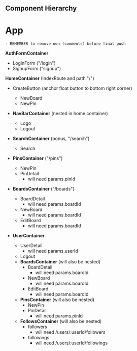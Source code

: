 ## Component Hierarchy

# App
    - REMEMBER to remove own (comments) before final push

**AuthFormContainer**
  - LoginForm ("/login")
  - SignupForm ("signup")

**HomeContainer** (IndexRoute and path "/")
  - CreateButton (anchor float button to bottom right corner)
    + NewBoard
    + NewPin

  - **NavBarContainer** (nested in home container)
    + Logo
    + Logout

  - **SearchContainer** (bonus, "/search")
    + Search

  - **PinsContainer** ("/pins")
    + NewPin
    + PinDetail
      + will need params.pinId

  - **BoardsContainer** ("/boards")
    + BoardDetail
      + will need params.boardId
    + NewBoard
      + will need params.boardId
    + EditBoard
      + will need params.boardId

  - **UserContainer**
    + UserDetail
      + will need params.userId
    + Logout
    - **BoardsContainer** (will also be nested)
      + BoardDetail
        + will need params.boardId
      + NewBoard
        + will need params.boardId
      + EditBoard
        + will need params.boardId
    - **PinsContainer** (will also be nested)
      + NewPin
      + PinDetail
        + will need params.pinId
    - **FollowsContainer** (will also be nested)
      + followers
        + will need /users/:userId/followers
      + followings
        + will need /users/:userId/followings
